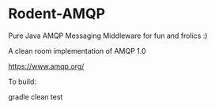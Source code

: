# Rodent-AMQP
Pure Java AMQP Messaging Middleware for fun and frolics :)

A clean room implementation of AMQP 1.0 

https://www.amqp.org/

To build:

gradle clean test


